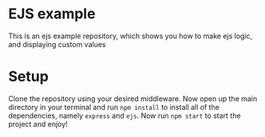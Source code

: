 # EJS example
This is an ejs example repository, which shows you how to make ejs logic, and displaying custom values

# Setup
Clone the repository using your desired middleware. Now open up the main directory in your terminal and run `npm install` to install all of the dependencies, namely `express` and `ejs`. Now run `npm start` to start the project and enjoy!